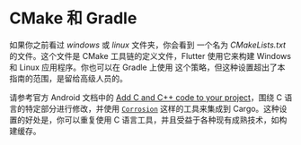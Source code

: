 # CMake 和 Gradle

如果你之前看过 _windows_ 或 _linux_ 文件夹，你会看到 一个名为 _CMakeLists.txt_ 的文件。这个文件是 CMake
工具链的定义文件，Flutter 使用它来构建 Windows 和 Linux 应用程序。你也可以在 Gradle 上使用
这个策略，但这种设置超出了本指南的范围，是留给高级人员的。

请参考官方 Android 文档中的
[Add C and C++ code to your project](https://developer.android.com/studio/projects/add-native-code)，围绕
C 语言的特定部分进行修改，并使用 [`Corrosion`](https://github.com/corrosion-rs/corrosion)
这样的工具来集成到 Cargo。这种设置的好处是，你可以重复使用 C 语言工具，并且受益于各种现有成熟技术，如构建缓存。
